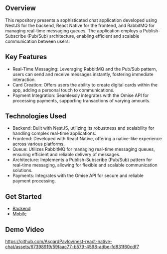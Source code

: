 ## Overview

This repository presents a sophisticated chat application developed using NestJS for the backend, React Native for the frontend, and RabbitMQ for managing real-time messaging queues. The application employs a Publish-Subscribe (Pub/Sub) architecture, enabling efficient and scalable communication between users.

## Key Features
* Real-Time Messaging: Leveraging RabbitMQ and the Pub/Sub pattern, users can send and receive messages instantly, fostering immediate interaction.
* Card Creation: Offers users the ability to create digital cards within the app, adding a personal touch to communications.
* Payment Integration: Seamlessly integrates with the Omise API for processing payments, supporting transactions of varying amounts.

## Technologies Used
* Backend: Built with NestJS, utilizing its robustness and scalability for handling complex real-time applications.
* Frontend: Developed with React Native, offering a native-like experience across various platforms.
* Queue: Utilizes RabbitMQ for managing real-time messaging queues, ensuring efficient and reliable delivery of messages.
* Architecture: Implements a Publish-Subscribe (Pub/Sub) pattern for real-time messaging, allowing for flexible and scalable communication solutions.
* Payments: Integrates with the Omise API for secure and reliable payment processing.


## Get Started

- [Backend](https://github.com/AsgardPavlov/nest-react-native-chat/blob/main/backend/README.md)
- [Mobile](https://github.com/AsgardPavlov/nest-react-native-chat/blob/main/mobile/README.md)


## Demo Video

https://github.com/AsgardPavlov/nest-react-native-chat/assets/67398919/59faac77-b579-4598-adbe-fd831f60cdf7
